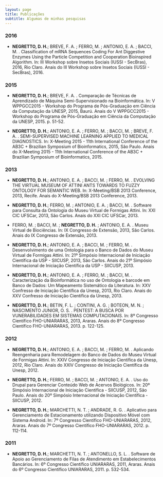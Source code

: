 ```yaml
---
layout: page
title: Publicações
subtitle: Algumas de minhas pesquisas
---
```


### 2016
- **NEGRETTO, D. H.**; BREVE, F. A. ; FERRO, M. ; ANTONIO, E. A. ; BACCI, M. . Classification of mRNA Sequences Coding For Ant Diggestive Enzymes Using the Particle Competition and Cooperation Bioinspired Algorithm. In: III Workshop sobre Insetos Sociais (IUSSI - SecBras), 2016, Rio Claro. Anais do III Workshop sobre Insetos Sociais (IUSSI - SecBras), 2016.

### 2015
- **NEGRETTO, D. H.**; BREVE, F. A. . Comparação de Técnicas de Aprendizado de Máquina Semi-Supervisionado na Bioinformática. In: V WPPGCC2015 - Workshop do Programa de Pós-Graduação em Ciência da Computação da UNESP, 2015, Baurú. Anais do V WPPGCC2015 - Workshop do Programa de Pós-Graduação em Ciência da Computação da UNESP, 2015. p. 51-52.

- **NEGRETTO, D. H.**; ANTONIO, E. A. ; FERRO, M. ; BACCI, M. ; BREVE, F. A. . SEMI-SUPERVISED MACHINE LEARNING APPLIED TO MEDICAL DIAGNOSTICS. In: X-Meeting 2015 - 11th International Conference of the AB3C + Brazilian Symposium of Bioinformatics, 2015, São Paulo. Anais do X-Meeting 2015 - 11th International Conference of the AB3C + Brazilian Symposium of Bioinformatics, 2015.

### 2013
- **NEGRETTO, D. H.**; ANTONIO, E. A. ; BACCI, M. ; FERRO, M. . EVOLVING THE VIRTUAL MUSEUM OF ATTINI ANTS TOWARDS TO FUZZY ONTOLOGY FOR SEMANTIC WEB. In: X-Meeting/BSB 2013 Conference, 2013, Recife. Anais do X-Meeting/BSB 2013 Conference, 2013.

- **NEGRETTO, D. H.**; FERRO, M. ; ANTONIO, E. A. ; BACCI, M. . Software para Consulta da Ontologia do Museu Virtual de Formigas Attini. In: XXI CIC UFSCar, 2013, São Carlos. Anais do XXI CIC UFSCar, 2013.

- FERRO, M. ; BACCI, M. ; **NEGRETTO, D. H.** ; ANTONIO, E. A. . Museu Virtual de Biociências. In: IX Congresso de Extensão, 2013, São Carlos. Anais do IX Congresso de Extensão, 2013.

- **NEGRETTO, D. H.**; ANTONIO, E. A. ; BACCI, M. ; FERRO, M. . Desenvolvimento de uma Ontologia para o Banco de Dados do Museu Virtual de Formigas Attini. In: 21º Simpósio Internacional de Iniciação Científica da USP - SIICUSP, 2013, São Carlos. Anais do 21º Simpósio Internacional de Iniciação Científica da USP - SIICUSP, 2013.

- **NEGRETTO, D. H.**; ANTONIO, E. A. ; FERRO, M. ; BACCI, M. . Caracterização da Bioinformática no uso de Ontologia e barcode em Banco de Dados: Um Mapeamento Sistemático da Literatura. In: XXV Confresso de Iniciação Científica da Unesp, 2013, Rio Claro. Anais do XXV Confresso de Iniciação Científica da Unesp, 2013.

- **NEGRETTO, D. H.**; BETIN, F. L. ; CONTINI, A. G. ; BOTEON, M. N. ; NASCIMENTO JUNIOR, O. S. . PENTEST: A BUSCA POR VUNERABILIDADES EM SISTEMAS COMPUTACIONAIS. In: 8º Congresso Científico FHO-UNIARARAS, 2013, Araras. Anais do 8º Congresso Científico FHO-UNIARARAS, 2013. p. 122-125.

### 2012
- **NEGRETTO, D. H.**; ANTONIO, E. A. ; BACCI, M. ; FERRO, M. . Aplicando Reengenharia para Remodelagem do Banco de Dados do Museu Virtual de Formigas Attini. In: XXIV Congresso de Iniciação Científica da Unesp, 2012, Rio Claro. Anais do XXIV Congresso de Iniciação Científica da Unesp, 2012.

- **NEGRETTO, D. H.**; FERRO, M. ; BACCI, M. ; ANTONIO, E. A. . Uso do Drupal para Gerenciar Conteúdo Web de Acervos Biológicos. In: 20º Simpósio Internacional de Iniciação Científica - SIICUSP, 2012, São Paulo. Anais do 20º Simpósio Internacional de Iniciação Científica - SIICUSP, 2012.

- **NEGRETTO, D. H.**; MARCHETTI, N. T. ; ANDRADE, R. G. . Aplicativo para Gerenciamento de Estacionamento utilizando Dispositivo Móvel com Sistema Android. In: 7º Congresso Científico FHO-UNIARARAS, 2012, Araras. Anais do 7º Congresso Científico FHO-UNIARARAS, 2012. p. 112-114.

### 2011
- **NEGRETTO, D. H.**; MARCHETTI, N. T. ; ANTONELLO, S. L. . Software de Apoio ao Gerenciamento de Filas de Atendimento em Estabelecimentos Bancários. In: 6º Congresso Científico UNIARARAS, 2011, Araras. Anais do 6º Congresso Científico UNIARARAS, 2011. p. 532-534.
